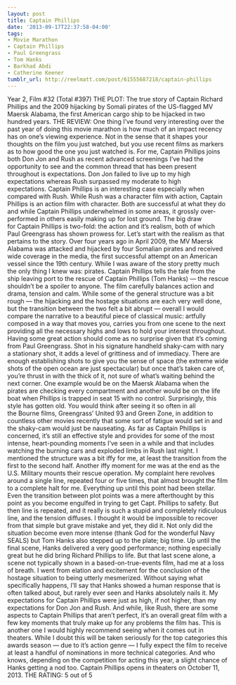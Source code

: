 ```yaml
---
layout: post
title: Captain Phillips
date: '2013-09-17T22:37:58-04:00'
tags:
- Movie Marathon
- Captain Phillips
- Paul Greengrass
- Tom Hanks
- Barkhad Abdi
- Catherine Keener
tumblr_url: http://reelmatt.com/post/61555687218/captain-phillips
---
```



Year 2, Film #32 (Total #397)
THE PLOT: The true story of Captain Richard Phillips and the 2009 hijacking by Somali pirates of the US-flagged MV Maersk Alabama, the first American cargo ship to be hijacked in two hundred years.
THE REVIEW: One thing I’ve found very interesting over the past year of doing this movie marathon is how much of an impact recency has on one’s viewing experience. Not in the sense that it shapes your thoughts on the film you just watched, but you use recent films as markers as to how good the one you just watched is. For me, Captain Phillips joins both Don Jon and Rush as recent advanced screenings I’ve had the opportunity to see and the common thread that has been present throughout is expectations. Don Jon failed to live up to my high expectations whereas Rush surpassed my moderate to high expectations. Captain Phillips is an interesting case especially when compared with Rush. While Rush was a character film with action, Captain Phillips is an action film with character. Both are successful at what they do and while Captain Phillips underwhelmed in some areas, it grossly over-performed in others easily making up for lost ground.
The big draw for Captain Phillips is two-fold: the action and it’s realism, both of which Paul Greengrass has shown prowess for. Let’s start with the realism as that pertains to the story. Over four years ago in April 2009, the MV Maersk Alabama was attacked and hijacked by four Somalian pirates and received wide coverage in the media, the first successful attempt on an American vessel since the 19th century. While I was aware of the story pretty much the only thing I knew was: pirates. Captain Phillips tells the tale from the ship leaving port to the rescue of Captain Phillips (Tom Hanks) — the rescue shouldn’t be a spoiler to anyone. The film carefully balances action and drama, tension and calm. While some of the general structure was a bit rough — the hijacking and the hostage situations are each very well done, but the transition between the two felt a bit abrupt — overall I would compare the narrative to a beautiful piece of classical music: artfully composed in a way that moves you, carries you from one scene to the next providing all the necessary highs and lows to hold your interest throughout.
Having some great action should come as no surprise given that it’s coming from Paul Greengrass. Shot in his signature handheld shaky-cam with nary a stationary shot, it adds a level of grittiness and of immediacy. There are enough establishing shots to give you the sense of space (the extreme wide shots of the open ocean are just spectacular) but once that’s taken care of, you’re thrust in with the thick of it, not sure of what’s waiting behind the next corner. One example would be on the Maersk Alabama when the pirates are checking every compartment and another would be on the life boat when Phillips is trapped in seat 15 with no control. Surprisingly, this style has gotten old. You would think after seeing it so often in all the Bourne films, Greengrass’ United 93 and Green Zone, in addition to countless other movies recently that some sort of fatigue would set in and the shaky-cam would just be nauseating. As far as Captain Phillips is concerned, it’s still an effective style and provides for some of the most intense, heart-pounding moments I’ve seen in a while and that includes watching the burning cars and exploded limbs in Rush last night.
I mentioned the structure was a bit iffy for me, at least the transition from the first to the second half. Another iffy moment for me was at the end as the U.S. Military mounts their rescue operation. My complaint here revolves around a single line, repeated four or five times, that almost brought the film to a complete halt for me. Everything up until this point had been stellar. Even the transition between plot points was a mere afterthought by this point as you become engulfed in trying to get Capt. Phillips to safety. But then line is repeated, and it really is such a stupid and completely ridiculous line, and the tension diffuses. I thought it would be impossible to recover from that simple but grave mistake and yet, they did it. Not only did the situation become even more intense (thank God for the wonderful Navy SEALS) but Tom Hanks also stepped up to the plate; big time. Up until the final scene, Hanks delivered a very good performance; nothing especially great but he did bring Richard Phillips to life. But that last scene alone, a scene not typically shown in a based-on-true-events film, had me at a loss of breath. I went from elation and excitement for the conclusion of the hostage situation to being utterly mesmerized. Without saying what specifically happens, I’ll say that Hanks showed a human response that is often talked about, but rarely ever seen and Hanks absolutely nails it.
My expectations for Captain Phillips were just as high, if not higher, than my expectations for Don Jon and Rush. And while, like Rush, there are some aspects to Captain Phillips that aren’t perfect, it’s an overall great film with a few key moments that truly make up for any problems the film has. This is another one I would highly recommend seeing when it comes out in theaters. While I doubt this will be taken seriously for the top categories this awards season — due to it’s action genre — I fully expect the film to receive at least a handful of nominations in more technical categories. And who knows, depending on the competition for acting this year, a slight chance of Hanks getting a nod too.
Captain Phillips opens in theaters on October 11, 2013.
THE RATING: 5 out of 5 
